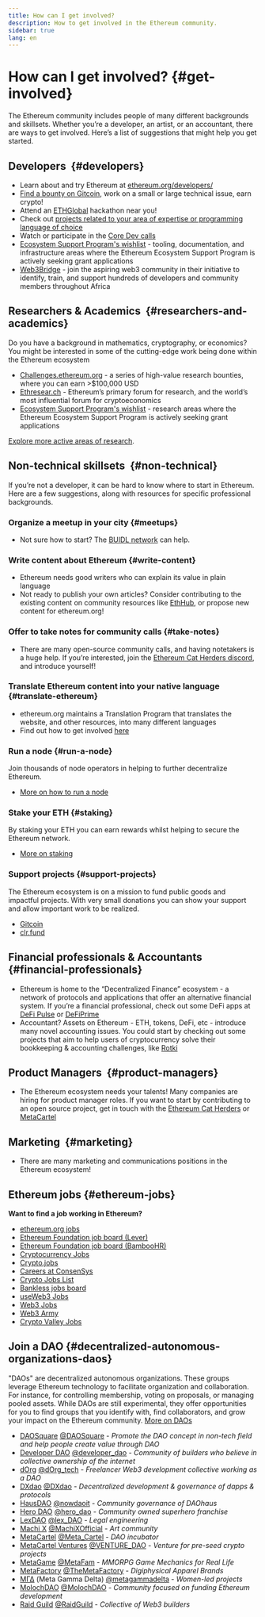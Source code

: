 ```yaml
---
title: How can I get involved?
description: How to get involved in the Ethereum community.
sidebar: true
lang: en
---
```


# How can I get involved? {#get-involved}

The Ethereum community includes people of many different backgrounds and skillsets. Whether you’re a developer, an artist, or an accountant, there are ways to get involved. Here’s a list of suggestions that might help you get started.

## Developers <Emoji text=":computer:" size={1} />‍ {#developers}

- Learn about and try Ethereum at [ethereum.org/developers/](/developers/)
- [Find a bounty on Gitcoin](https://gitcoin.co/), work on a small or large technical issue, earn crypto!
- Attend an [ETHGlobal](http://ethglobal.co/) hackathon near you!
- Check out [projects related to your area of expertise or programming language of choice](/developers/docs/programming-languages/)
- Watch or participate in the [Core Dev calls](https://www.youtube.com/playlist?list=PLaM7G4Llrb7zfMXCZVEXEABT8OSnd4-7w)
- [Ecosystem Support Program's wishlist](https://esp.ethereum.foundation/wishlist/) - tooling, documentation, and infrastructure areas where the Ethereum Ecosystem Support Program is actively seeking grant applications
- [Web3Bridge](https://www.web3bridge.com/) - join the aspiring web3 community in their initiative to identify, train, and support hundreds of developers and community members throughout Africa

## Researchers & Academics <Emoji text=":mag:" size={1} />‍ {#researchers-and-academics}

Do you have a background in mathematics, cryptography, or economics? You might be interested in some of the cutting-edge work being done within the Ethereum ecosystem

- [Challenges.ethereum.org](https://challenges.ethereum.org/) - a series of high-value research bounties, where you can earn >$100,000 USD
- [Ethresear.ch](https://ethresear.ch) - Ethereum’s primary forum for research, and the world’s most influential forum for cryptoeconomics
- [Ecosystem Support Program's wishlist](https://esp.ethereum.foundation/wishlist/) - research areas where the Ethereum Ecosystem Support Program is actively seeking grant applications

[Explore more active areas of research](/community/research/).

## Non-technical skillsets <Emoji text=":briefcase:" size={1} />‍ {#non-technical}

If you’re not a developer, it can be hard to know where to start in Ethereum. Here are a few suggestions, along with resources for specific professional backgrounds.

### Organize a meetup in your city {#meetups}

- Not sure how to start? The [BUIDL network](https://consensys.net/developers/buidlnetwork/) can help.

### Write content about Ethereum {#write-content}

- Ethereum needs good writers who can explain its value in plain language
- Not ready to publish your own articles? Consider contributing to the existing content on community resources like [EthHub](https://docs.ethhub.io/), or propose new content for ethereum.org!

### Offer to take notes for community calls {#take-notes}

- There are many open-source community calls, and having notetakers is a huge help. If you’re interested, join the [Ethereum Cat Herders discord](https://discord.com/invite/Nz6rtfJ8Cu), and introduce yourself!

### Translate Ethereum content into your native language {#translate-ethereum}

- ethereum.org maintains a Translation Program that translates the website, and other resources, into many different languages
- Find out how to get involved [here](/contributing/translation-program)

### Run a node {#run-a-node}

Join thousands of node operators in helping to further decentralize Ethereum.

- [More on how to run a node](/developers/docs/nodes-and-clients/run-a-node/)

### Stake your ETH {#staking}

By staking your ETH you can earn rewards whilst helping to secure the Ethereum network.

- [More on staking](/staking/)

### Support projects {#support-projects}

The Ethereum ecosystem is on a mission to fund public goods and impactful projects. With very small donations you can show your support and allow important work to be realized.

- [Gitcoin](https://gitcoin.co/fund)
- [clr.fund](https://clr.fund/#/about)

## Financial professionals & Accountants <Emoji text=":chart_with_upwards_trend:" size={1} />‍ {#financial-professionals}

- Ethereum is home to the “Decentralized Finance” ecosystem - a network of protocols and applications that offer an alternative financial system. If you’re a financial professional, check out some DeFi apps at [DeFi Pulse](https://defipulse.com/) or [DeFiPrime](https://defiprime.com)
- Accountant? Assets on Ethereum - ETH, tokens, DeFi, etc - introduce many novel accounting issues. You could start by checking out some projects that aim to help users of cryptocurrency solve their bookkeeping & accounting challenges, like [Rotki](https://rotki.com/)

## Product Managers <Emoji text=":fountain_pen:" size={1} />‍ {#product-managers}

- The Ethereum ecosystem needs your talents! Many companies are hiring for product manager roles. If you want to start by contributing to an open source project, get in touch with the [Ethereum Cat Herders](https://discord.com/invite/Nz6rtfJ8Cu) or [MetaCartel](https://www.metacartel.org/)

## Marketing <Emoji text=":megaphone:" size={1} />‍ {#marketing}

- There are many marketing and communications positions in the Ethereum ecosystem!

## Ethereum jobs {#ethereum-jobs}

**Want to find a job working in Ethereum?**

- [ethereum.org jobs](/about/#open-jobs)
- [Ethereum Foundation job board (Lever)](https://jobs.lever.co/ethereumfoundation)
- [Ethereum Foundation job board (BambooHR)](https://ethereum.bamboohr.com/jobs/)
- [Cryptocurrency Jobs](https://cryptocurrencyjobs.co/ethereum/)
- [Crypto.jobs](https://crypto.jobs/)
- [Careers at ConsenSys](https://consensys.net/careers/)
- [Crypto Jobs List](https://cryptojobslist.com/ethereum-jobs)
- [Bankless jobs board](https://pallet.xyz/list/bankless/jobs)
- [useWeb3 Jobs](https://www.useweb3.xyz/jobs)
- [Web3 Jobs](https://web3.career)
- [Web3 Army](https://web3army.xyz/)
- [Crypto Valley Jobs](https://cryptovalley.jobs/)

## Join a DAO {#decentralized-autonomous-organizations-daos}

"DAOs" are decentralized autonomous organizations. These groups leverage Ethereum technology to facilitate organization and collaboration. For instance, for controlling membership, voting on proposals, or managing pooled assets. While DAOs are still experimental, they offer opportunities for you to find groups that you identify with, find collaborators, and grow your impact on the Ethereum community. [More on DAOs](/dao/)

- [DAOSquare](https://www.daosquare.io) [@DAOSquare](https://twitter.com/DAOSquare) - _Promote the DAO concept in non-tech field and help people create value through DAO_
- [Developer DAO](https://www.developerdao.com/) [@developer_dao](https://twitter.com/developer_dao) - _Community of builders who believe in collective ownership of the internet_
- [dOrg](https://dOrg.tech) [@dOrg_tech](https://twitter.com/dOrg_tech) - _Freelancer Web3 development collective working as a DAO_
- [DXdao](https://DXdao.eth.link/) [@DXdao](https://twitter.com/DXdao_) - _Decentralized development & governance of dapps & protocols_
- [HausDAO](https://daohaus.club) [@nowdaoit](https://twitter.com/nowdaoit) - _Community governance of DAOhaus_
- [Hero DAO](https://herodao.org/) [@hero_dao](https://twitter.com/hero_dao) - _Community owned superhero franchise_
- [LexDAO](https://lexdao.coop) [@lex_DAO](https://twitter.com/lex_DAO) - _Legal engineering_
- [Machi X](https://machix.com) [@MachiXOfficial](https://twitter.com/MachiXOfficial) - _Art community_
- [MetaCartel](https://metacartel.org) [@Meta_Cartel](https://twitter.com/Meta_Cartel) - _DAO incubator_
- [MetaCartel Ventures](https://metacartel.xyz) [@VENTURE_DAO](https://twitter.com/VENTURE_DAO) - _Venture for pre-seed crypto projects_
- [MetaGame](https://metagame.wtf) [@MetaFam](https://twitter.com/MetaFam) - _MMORPG Game Mechanics for Real Life_
- [MetaFactory](https://metafactory.ai) [@TheMetaFactory](https://twitter.com/TheMetaFactory) - _Digiphysical Apparel Brands_
- [ΜΓΔ](https://metagammadelta.com/) (Meta Gamma Delta) [@metagammadelta](https://twitter.com/metagammadelta) - _Women-led projects_
- [MolochDAO](https://molochdao.com) [@MolochDAO](https://twitter.com/MolochDAO) - _Community focused on funding Ethereum development_
- [Raid Guild](https://raidguild.org) [@RaidGuild](https://twitter.com/RaidGuild) - _Collective of Web3 builders_
